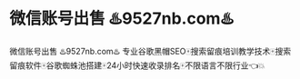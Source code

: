 # 微信账号出售 ♨️9527nb.com♨️

微信账号出售 ♨️9527nb.com♨️ 专业谷歌黑帽SEO🀄搜索留痕培训教学技术🀄搜索留痕软件🀄谷歌蜘蛛池搭建🀄24小时快速收录排名🀄不限语言不限行业👈💥